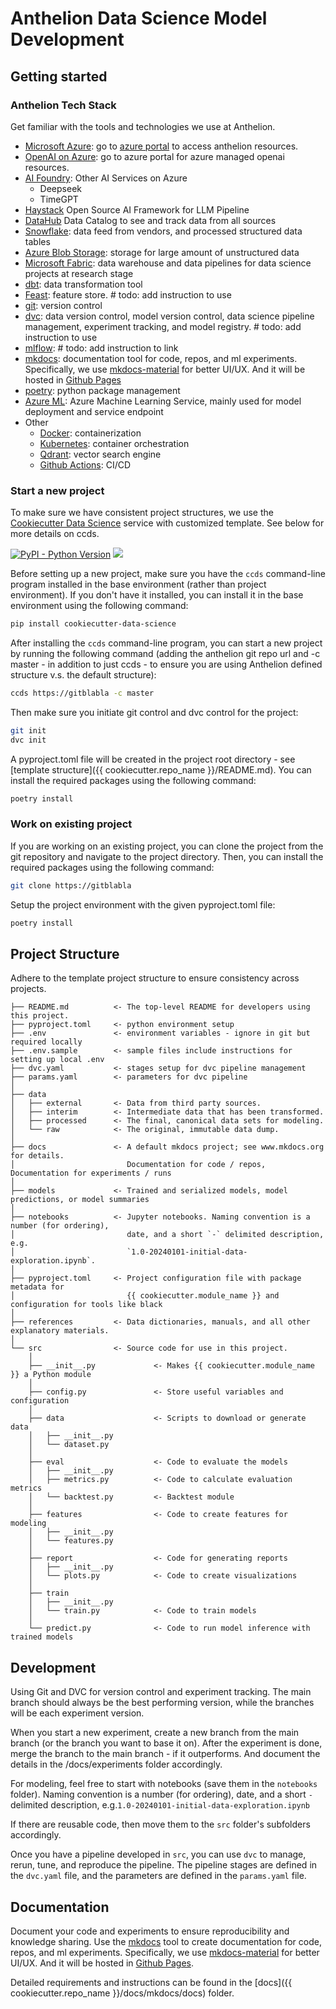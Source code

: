 # Anthelion Data Science Model Development

## Getting started
### Anthelion Tech Stack
Get familiar with the tools and technologies we use at Anthelion.
- [Microsoft Azure](https://azure.com/): go to [azure portal](https://portal.azure.com/#home) to access anthelion resources.
- [OpenAI on Azure](https://azure.microsoft.com/en-us/products/ai-services/openai-service): go to azure portal for azure managed openai resources.
- [AI Foundry](https://portal.azure.com/#browse/Microsoft.MachineLearningServices%2Faistudio): Other AI Services on Azure
  - Deepseek
  - TimeGPT
- [Haystack](https://haystack.deepset.ai/) Open Source AI Framework for LLM Pipeline
- [DataHub](https://datahubproject.io/) Data Catalog to see and track data from all sources
- [Snowflake](https://www.snowflake.com/): data feed from vendors, and processed structured data tables
- [Azure Blob Storage](https://portal.azure.com/#home): storage for large amount of unstructured data
- [Microsoft Fabric](https://app.fabric.microsoft.com/): data warehouse and data pipelines for data science projects at research stage
- [dbt](https://www.getdbt.com/): data transformation tool
- [Feast](https://docs.feast.dev/): feature store. # todo: add instruction to use
- [git](https://git-scm.com/): version control
- [dvc](https://dvc.org/): data version control, model version control, data science pipeline management, experiment tracking, and model registry. # todo: add instruction to use
- [mlflow](https://mlflow.org/): # todo: add instruction to link
- [mkdocs](https://www.mkdocs.org/): documentation tool for code, repos, and ml experiments. Specifically, we use [mkdocs-material](https://squidfunk.github.io/mkdocs-material/) for better UI/UX. And it will be hosted in [Github Pages](https://pages.github.com/)
- [poetry](https://python-poetry.org/): python package management
- [Azure ML](https://learn.microsoft.com/en-us/azure/machine-learning/?view=azureml-api-2): Azure Machine Learning Service, mainly used for model deployment and service endpoint
- Other
  - [Docker](https://www.docker.com/): containerization
  - [Kubernetes](https://kubernetes.io/): container orchestration
  - [Qdrant](https://qdrant.tech/): vector search engine
  - [Github Actions](https://github.com/features/actions): CI/CD



### Start a new project
To make sure we have consistent project structures, we use the [Cookiecutter Data Science](https://cookiecutter-data-science.drivendata.org/) service with customized template. See below for more details on ccds.

[![PyPI - Python Version](https://img.shields.io/pypi/pyversions/cookiecutter-data-science)](https://pypi.org/project/cookiecutter-data-science/)
<a target="_blank" href="https://cookiecutter-data-science.drivendata.org/">
    <img src="https://img.shields.io/badge/CCDS-Project%20template-328F97?logo=cookiecutter" />
</a> 


Before setting up a new project, make sure you have the `ccds` command-line program installed in the base environment (rather than project environment). If you don't have it installed, you can install it in the base environment using the following command:
```bash
pip install cookiecutter-data-science
```
After installing the `ccds` command-line program, you can start a new project by running the following command (adding the anthelion git repo url and -c master - in addition to just ccds - to ensure you are using Anthelion defined structure v.s. the default structure):
```bash
ccds https://gitblabla -c master
```
Then make sure you initiate git control and dvc control for the project:
```bash
git init
dvc init
```
A pyproject.toml file will be created in the project root directory - see [template structure]({{ cookiecutter.repo_name }}/README.md). You can install the required packages using the following command:
```bash
poetry install
```

### Work on existing project
If you are working on an existing project, you can clone the project from the git repository and navigate to the project directory. Then, you can install the required packages using the following command:
```bash
git clone https://gitblabla
```
Setup the project environment with the given pyproject.toml file:
```bash
poetry install
```


## Project Structure
Adhere to the template project structure to ensure consistency across projects.
```
├── README.md          <- The top-level README for developers using this project.
├── pyproject.toml     <- python environment setup
├── .env               <- environment variables - ignore in git but required locally
├── .env.sample        <- sample files include instructions for setting up local .env
├── dvc.yaml           <- stages setup for dvc pipeline management
├── params.yaml        <- parameters for dvc pipeline
│
├── data
│   ├── external       <- Data from third party sources.
│   ├── interim        <- Intermediate data that has been transformed.
│   ├── processed      <- The final, canonical data sets for modeling.
│   └── raw            <- The original, immutable data dump.
│
├── docs               <- A default mkdocs project; see www.mkdocs.org for details. 
│                         Documentation for code / repos, Documentation for experiments / runs
│
├── models             <- Trained and serialized models, model predictions, or model summaries
│
├── notebooks          <- Jupyter notebooks. Naming convention is a number (for ordering),
│                         date, and a short `-` delimited description, e.g.
│                         `1.0-20240101-initial-data-exploration.ipynb`.
│
├── pyproject.toml     <- Project configuration file with package metadata for 
│                         {{ cookiecutter.module_name }} and configuration for tools like black
│
├── references         <- Data dictionaries, manuals, and all other explanatory materials.
│
└── src                <- Source code for use in this project.
    │
    ├── __init__.py             <- Makes {{ cookiecutter.module_name }} a Python module
    │
    ├── config.py               <- Store useful variables and configuration
    │
    ├── data                    <- Scripts to download or generate data      
    │   ├── __init__.py 
    │   └── dataset.py        
    │
    ├── eval                    <- Code to evaluate the models
    │   ├── __init__.py 
    │   ├── metrics.py          <- Code to calculate evaluation metrics          
    │   └── backtest.py         <- Backtest module
    │
    ├── features                <- Code to create features for modeling      
    │   ├── __init__.py 
    │   └── features.py        
    │
    ├── report                  <- Code for generating reports
    │   ├── __init__.py 
    │   └── plots.py            <- Code to create visualizations
    │
    ├── train                
    │   ├── __init__.py 
    │   └── train.py            <- Code to train models
    │
    └── predict.py              <- Code to run model inference with trained models          
```

## Development
Using Git and DVC for version control and experiment tracking. The main branch should always be the best performing version, while the branches will be each experiment version.

When you start a new experiment, create a new branch from the main branch (or the branch you want to base it on). After the experiment is done, merge the branch to the main branch - if it outperforms. And document the details in the /docs/experiments folder accordingly.

For modeling, feel free to start with notebooks (save them in the `notebooks` folder). Naming convention is a number (for ordering), date, and a short `-` delimited description, e.g.`1.0-20240101-initial-data-exploration.ipynb`

If there are reusable code, then move them to the `src` folder's subfolders accordingly.

Once you have a pipeline developed in `src`, you can use `dvc` to manage, rerun, tune, and reproduce the pipeline. The pipeline stages are defined in the `dvc.yaml` file, and the parameters are defined in the `params.yaml` file.

## Documentation
Document your code and experiments to ensure reproducibility and knowledge sharing. Use the [mkdocs](https://www.mkdocs.org/) tool to create documentation for code, repos, and ml experiments. Specifically, we use [mkdocs-material](https://squidfunk.github.io/mkdocs-material/) for better UI/UX. And it will be hosted in [Github Pages](https://pages.github.com/).

Detailed requirements and instructions can be found in the [docs]({{ cookiecutter.repo_name }}/docs/mkdocs/docs) folder.
